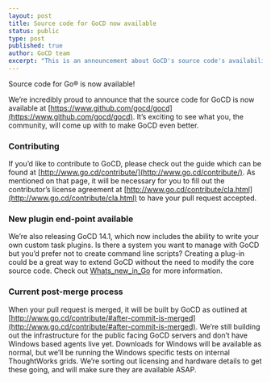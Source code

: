 ```yaml
---
layout: post
title: Source code for GoCD now available
status: public
type: post
published: true
author: GoCD team
excerpt: "This is an announcement about GoCD's source code's availability to the public, shared on <a href=\"https://github.com/gocd/gocd\">GitHub</a> - this is a follow-up to going open-source"
---
```


Source code for Go® is now available!

We’re incredibly proud to announce that the source code for GoCD is now available at [https://www.github.com/gocd/gocd](https://www.github.com/gocd/gocd). It’s exciting to see what you, the community, will come up with to make GoCD even better. 

### Contributing

If you’d like to contribute to GoCD, please check out the guide which can be found at [http://www.go.cd/contribute/](http://www.go.cd/contribute/). As mentioned on that page, it will be necessary for you to fill out the contributor’s license agreement at [http://www.go.cd/contribute/cla.html](http://www.go.cd/contribute/cla.html) to have your pull request accepted.

### New plugin end-point available

We’re also releasing GoCD 14.1, which now includes the ability to write your own custom task plugins. Is there a system you want to manage with GoCD but you’d prefer not to create command line scripts? Creating a plug-in could be a great way to extend GoCD without the need to modify the core source code. Check out [Whats_new_in_Go](https://docs.go.cd/current/release_history/whats_new_in_go.html) for more information.

### Current post-merge process

When your pull request is merged, it will be built by GoCD as outlined at [http://www.go.cd/contribute/#after-commit-is-merged](http://www.go.cd/contribute/#after-commit-is-merged). We’re still building out the infrastructure for the public facing GoCD servers and don’t have Windows based agents live yet. Downloads for Windows will be available as normal, but we’ll be running the Windows specific tests on internal ThoughtWorks grids. We’re sorting out licensing and hardware details to get these going, and will make sure they are available ASAP. 

